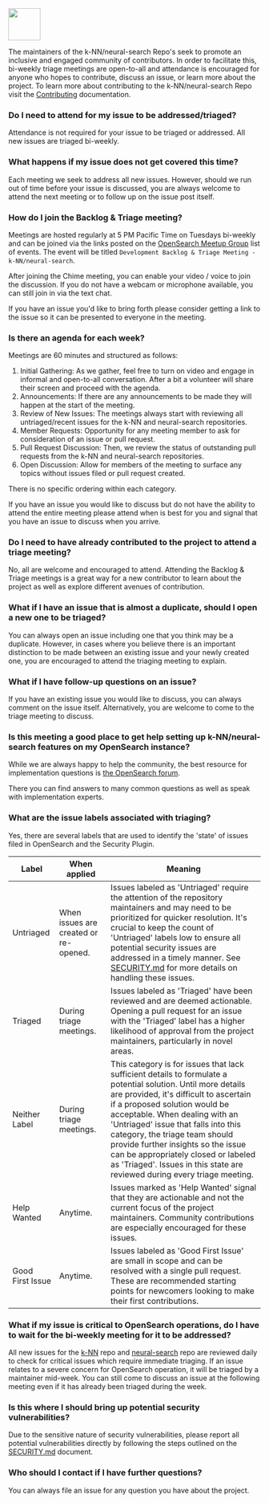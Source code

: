 <img src="https://opensearch.org/assets/img/opensearch-logo-themed.svg" height="64px">

The maintainers of the k-NN/neural-search Repo's seek to promote an inclusive and engaged community of contributors. In 
order to facilitate this, bi-weekly triage meetings are open-to-all and attendance is encouraged for anyone who hopes to 
contribute, discuss an issue, or learn more about the project. To learn more about contributing to the 
k-NN/neural-search Repo visit the [Contributing](./CONTRIBUTING.md) documentation.

### Do I need to attend for my issue to be addressed/triaged?

Attendance is not required for your issue to be triaged or addressed. All new issues are triaged bi-weekly.

### What happens if my issue does not get covered this time?

Each meeting we seek to  address all new issues. However, should we run out of time before your issue is discussed, you 
are always welcome to attend the next meeting or to follow up on the issue post itself.

### How do I join the Backlog & Triage meeting?

Meetings are hosted regularly at 5 PM Pacific Time on Tuesdays bi-weekly and can be joined via the links posted on the 
[OpenSearch Meetup Group](https://www.meetup.com/opensearch/events/) list of events. The event will be titled 
`Development Backlog & Triage Meeting - k-NN/neural-search`.

After joining the Chime meeting, you can enable your video / voice to join the discussion.  If you do not have a webcam 
or microphone available, you can still join in via the text chat.

If you have an issue you'd like to bring forth please consider getting a link to the issue so it can be presented to 
everyone in the meeting.

### Is there an agenda for each week?

Meetings are 60 minutes and structured as follows:

1. Initial Gathering: As we gather, feel free to turn on video and engage in informal and open-to-all conversation.  After a bit a volunteer will share their screen and proceed with the agenda.
2. Announcements: If there are any announcements to be made they will happen at the start of the meeting.
3. Review of New Issues: The meetings always start with reviewing all untriaged/recent issues for the k-NN and neural-search repositories.
4. Member Requests: Opportunity for any meeting member to ask for consideration of an issue or pull request.
5. Pull Request Discussion: Then, we review the status of outstanding pull requests from the k-NN and neural-search repositories.
6. Open Discussion: Allow for members of the meeting to surface any topics without issues filed or pull request created.


There is no specific ordering within each category.

If you have an issue you would like to discuss but do not have the ability to attend the entire meeting please attend when is best for you and signal that you have an issue to discuss when you arrive.

### Do I need to have already contributed to the project to attend a triage meeting?

No, all are welcome and encouraged to attend. Attending the Backlog & Triage meetings is a great way for a new contributor to learn about the project as well as explore different avenues of contribution.

### What if I have an issue that is almost a duplicate, should I open a new one to be triaged?

You can always open an issue including one that you think may be a duplicate. However, in cases where you believe there 
is an important distinction to be made between an existing issue and your newly created one, you are encouraged to 
attend the triaging meeting to explain.

### What if I have follow-up questions on an issue?

If you have an existing issue you would like to discuss, you can always comment on the issue itself. Alternatively, you 
are welcome to come to the triage meeting to discuss.

### Is this meeting a good place to get help setting up k-NN/neural-search features on my OpenSearch instance?

While we are always happy to help the community, the best resource for implementation questions is [the OpenSearch forum](https://forum.opensearch.org/c/plugins/k-nn/48).

There you can find answers to many common questions as well as speak with implementation experts.

### What are the issue labels associated with triaging?

Yes, there are several labels that are used to identify the 'state' of issues filed in OpenSearch and the Security Plugin.

| Label | When applied | Meaning |
| ----- | ------------ | ------- |
| Untriaged | When issues are created or re-opened. | Issues labeled as 'Untriaged' require the attention of the repository maintainers and may need to be prioritized for quicker resolution. It's crucial to keep the count of 'Untriaged' labels low to ensure all potential security issues are addressed in a timely manner. See [SECURITY.md](https://github.com/opensearch-project/security/blob/main/SECURITY.md) for more details on handling these issues. |
| Triaged | During triage meetings. | Issues labeled as 'Triaged' have been reviewed and are deemed actionable. Opening a pull request for an issue with the 'Triaged' label has a higher likelihood of approval from the project maintainers, particularly in novel areas. |
| Neither Label | During triage meetings. | This category is for issues that lack sufficient details to formulate a potential solution. Until more details are provided, it's difficult to ascertain if a proposed solution would be acceptable. When dealing with an 'Untriaged' issue that falls into this category, the triage team should provide further insights so the issue can be appropriately closed or labeled as 'Triaged'. Issues in this state are reviewed during every triage meeting. |
| Help Wanted | Anytime. | Issues marked as 'Help Wanted' signal that they are actionable and not the current focus of the project maintainers. Community contributions are especially encouraged for these issues. |
| Good First Issue | Anytime. | Issues labeled as 'Good First Issue' are small in scope and can be resolved with a single pull request. These are recommended starting points for newcomers looking to make their first contributions. |


### What if my issue is critical to OpenSearch operations, do I have to wait for the bi-weekly meeting for it to be addressed?

All new issues for the [k-NN](https://github.com/opensearch-project/k-NN/issues?q=is%3Aissue+is%3Aopen+label%3Auntriaged) repo and [neural-search](https://github.com/opensearch-project/neural-search/issues?q=is%3Aissue+is%3Aopen+-label%3Atriaged) repo are reviewed daily to check for critical issues which require immediate triaging. If an issue relates to a severe concern for OpenSearch operation, it will be triaged by a maintainer mid-week. You can still come to discuss an issue at the following meeting even if it has already been triaged during the week.

### Is this where I should bring up potential security vulnerabilities?

Due to the sensitive nature of security vulnerabilities, please report all potential vulnerabilities directly by following the steps outlined on the [SECURITY.md](https://github.com/opensearch-project/k-NN/blob/main/SECURITY.md) document.

### Who should I contact if I have further questions?

You can always file an issue for any question you have about the project.

